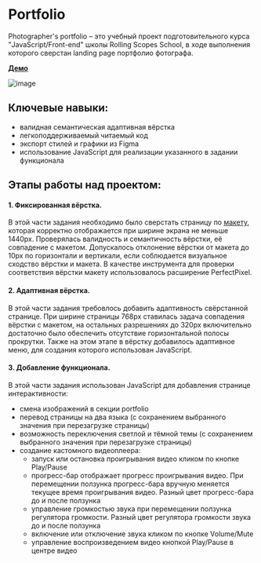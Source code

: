 # Portfolio
Photographer's portfolio – это учебный проект подготовительного курса "JavaScript/Front-end" школы Rolling Scopes School, в ходе выполнения которого сверстан landing page портфолио фотографа.

**[Демо](https://kirsawka.github.io/photographer-s-portfolio)**

![image](https://user-images.githubusercontent.com/83959481/190123702-514af45f-c7ee-4760-b43b-f1393a89e45d.png)


## Ключевые навыки:
- валидная семантическая адаптивная вёрстка
- легкоподдерживаемый читаемый код
- экспорт стилей и графики из Figma
- использование JavaScript для реализации указанного в задании функционала

## Этапы работы над проектом:
#### 1. Фиксированная вёрстка.    
  В этой части задания необходимо было сверстать страницу по [макету](https://www.figma.com/file/1A1SJ7FYyMUiBqhU3WUiBI/Portfolio?node-id=0%3A1), которая корректно отображается при ширине экрана не меньше 1440рх. Проверялась
валидность и семантичность вёрстки, её совпадение с макетом. Допускалось отклонение вёрстки от макета до 10px по горизонтали и вертикали, если соблюдается визуальное сходство вёрстки и макета. В качестве инструмента для проверки соответствия вёрстки макету использовалось расширение PerfectPixel.
#### 2. Адаптивная вёрстка.  
  В этой части задания требовлось добавить адаптивность свёрстанной странице. При ширине страницы 768рх ставилась задача совпадения вёрстки с макетом, на 
остальных разрешениях до 320рх включительно достаточно было обеспечить отсутствие горизонтальной полосы прокрутки.
Также на этом этапе в вёрстку добавилось адаптивное меню, для создания которого использован JavaScript.
#### 3. Добавление функционала.  
  В этой части задания использован JavaScript для добавления странице интерактивности:
- смена изображений в секции portfolio
- перевод страницы на два языка (с сохранением выбранного значения при перезагрузке страницы)
- возможность переключения светлой и тёмной темы (с сохранением выбранного значения при перезагрузке страницы)
- создание кастомного видеоплеера:
   - запуск или остановка проигрывания видео кликом по кнопке Play/Pause
   - прогресс-бар отображает прогресс проигрывания видео. При перемещении ползунка прогресс-бара вручную меняется текущее время проигрывания видео. Разный цвет прогресс-бара до и после ползунка
   - управление громкостью звука при перемещении ползунка регулятора громкости. Разный цвет регулятора громкости звука до и после ползунка
   - включение или отключение звука кликом по кнопке Volume/Mute
   - управление воспроизведением видео кнопкой Play/Pause в центре видео
